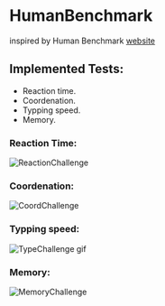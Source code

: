 # HumanBenchmark

inspired by Human Benchmark [website](https://humanbenchmark.com/tests/reactiontime)

## Implemented Tests:
- Reaction time.
- Coordenation.
- Typping speed.
- Memory.

### Reaction Time:
![ReactionChallenge](https://user-images.githubusercontent.com/55359384/140880988-5bddcefe-95e6-47a6-924a-59b84bdd9adc.gif)

### Coordenation:
![CoordChallenge](https://user-images.githubusercontent.com/55359384/140881035-3c96410e-085c-4167-9d83-985c575b67fd.gif)

### Typping speed:
![TypeChallenge gif](https://user-images.githubusercontent.com/55359384/140881534-fed1dcdd-1307-44ec-828e-6b6f4723b57a.gif)

### Memory:
![MemoryChallenge](https://user-images.githubusercontent.com/55359384/140881149-410b0f5b-0b56-4cf9-8361-1bb66ed42273.gif)
